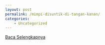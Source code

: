 ```yaml
---
layout: post
permalink: /mimpi-disuntik-di-tangan-kanan/
categories:
    - Uncategorized
---
```


[Baca Selengkapnya](/01)